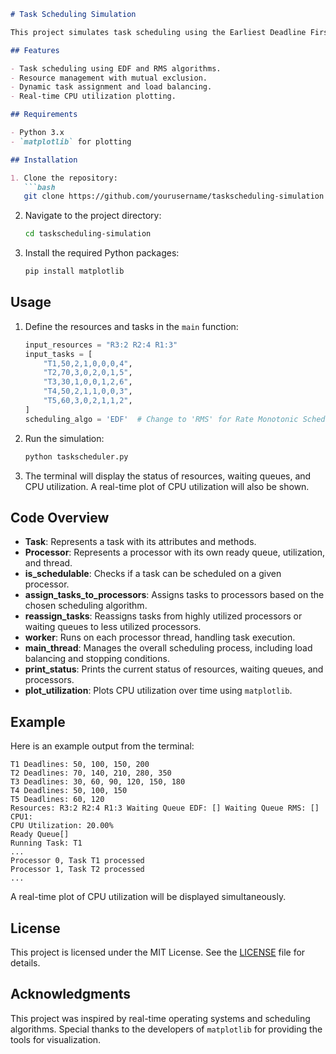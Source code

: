 ```markdown
# Task Scheduling Simulation

This project simulates task scheduling using the Earliest Deadline First (EDF) and Rate Monotonic Scheduling (RMS) algorithms. The simulation involves multiple processors and tasks that require resources, and it visualizes CPU utilization over time.

## Features

- Task scheduling using EDF and RMS algorithms.
- Resource management with mutual exclusion.
- Dynamic task assignment and load balancing.
- Real-time CPU utilization plotting.

## Requirements

- Python 3.x
- `matplotlib` for plotting

## Installation

1. Clone the repository:
   ```bash
   git clone https://github.com/yourusername/taskscheduling-simulation.git
   ```
2. Navigate to the project directory:
   ```bash
   cd taskscheduling-simulation
   ```
3. Install the required Python packages:
   ```bash
   pip install matplotlib
   ```

## Usage

1. Define the resources and tasks in the `main` function:
   ```python
   input_resources = "R3:2 R2:4 R1:3"
   input_tasks = [
       "T1,50,2,1,0,0,0,4",
       "T2,70,3,0,2,0,1,5",
       "T3,30,1,0,0,1,2,6",
       "T4,50,2,1,1,0,0,3",
       "T5,60,3,0,2,1,1,2",
   ]
   scheduling_algo = 'EDF'  # Change to 'RMS' for Rate Monotonic Scheduling
   ```

2. Run the simulation:
   ```bash
   python taskscheduler.py
   ```

3. The terminal will display the status of resources, waiting queues, and CPU utilization. A real-time plot of CPU utilization will also be shown.

## Code Overview

- **Task**: Represents a task with its attributes and methods.
- **Processor**: Represents a processor with its own ready queue, utilization, and thread.
- **is_schedulable**: Checks if a task can be scheduled on a given processor.
- **assign_tasks_to_processors**: Assigns tasks to processors based on the chosen scheduling algorithm.
- **reassign_tasks**: Reassigns tasks from highly utilized processors or waiting queues to less utilized processors.
- **worker**: Runs on each processor thread, handling task execution.
- **main_thread**: Manages the overall scheduling process, including load balancing and stopping conditions.
- **print_status**: Prints the current status of resources, waiting queues, and processors.
- **plot_utilization**: Plots CPU utilization over time using `matplotlib`.

## Example

Here is an example output from the terminal:

```
T1 Deadlines: 50, 100, 150, 200
T2 Deadlines: 70, 140, 210, 280, 350
T3 Deadlines: 30, 60, 90, 120, 150, 180
T4 Deadlines: 50, 100, 150
T5 Deadlines: 60, 120
Resources: R3:2 R2:4 R1:3 Waiting Queue EDF: [] Waiting Queue RMS: []
CPU1:
CPU Utilization: 20.00%
Ready Queue[]
Running Task: T1
...
Processor 0, Task T1 processed
Processor 1, Task T2 processed
...
```

A real-time plot of CPU utilization will be displayed simultaneously.

## License

This project is licensed under the MIT License. See the [LICENSE](LICENSE) file for details.

## Acknowledgments

This project was inspired by real-time operating systems and scheduling algorithms. Special thanks to the developers of `matplotlib` for providing the tools for visualization.

```
